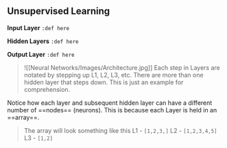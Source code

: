 ## **Unsupervised Learning**

**Input Layer**
`:def here`

**Hidden Layers**
`:def here`

**Output Layer**
`:def here`

>![[Neural Networks/Images/Architecture.jpg]]
>Each step in Layers are notated by stepping up L1, L2, L3, etc. There are more than one hidden layer that steps down. This is just an example for comprehension. 

Notice how each layer and subsequent hidden layer can have a different number of ==nodes== (neurons). This is because each Layer is held in an ==array==.

>The array will look something like this
L1 - `[1,2,3,]`
L2 - `[1,2,3,4,5]`
L3 - `[1,2]`


